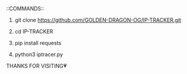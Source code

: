 ::COMMANDS::
1. git clone https://github.com/GOLDEN-DRAGON-OG/IP-TRACKER.git

2. cd IP-TRACKER

3. pip install requests

4. python3 iptracer.py

THANKS FOR VISITING💗